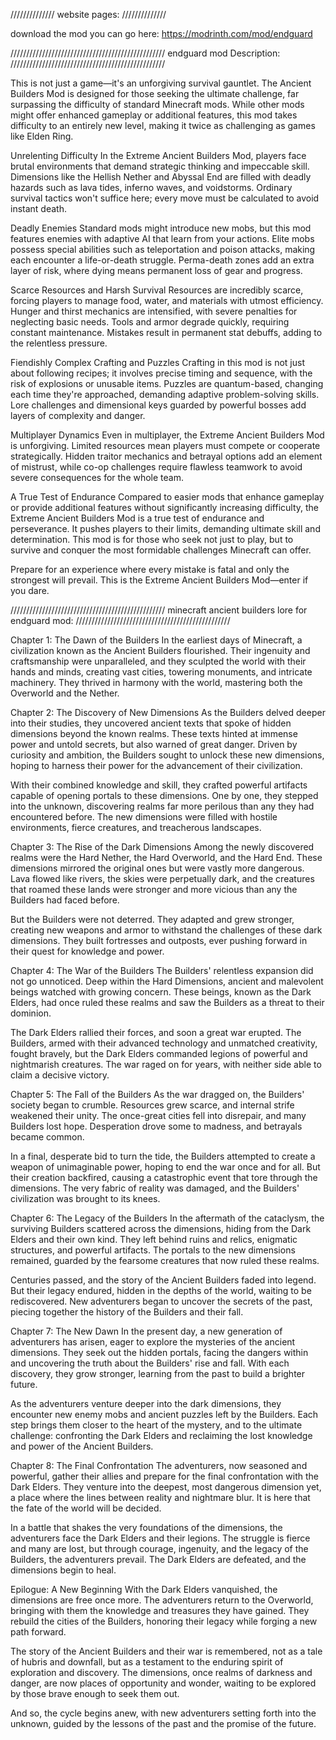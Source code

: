 //////////////
website pages:
//////////////

download the mod you can go here: https://modrinth.com/mod/endguard

/////////////////////////////////////////////////
endguard mod Description:
/////////////////////////////////////////////////

This is not just a game—it's an unforgiving survival gauntlet. The Ancient Builders Mod is designed for those seeking the ultimate challenge, far surpassing the difficulty of standard Minecraft mods. While other mods might offer enhanced gameplay or additional features, this mod takes difficulty to an entirely new level, making it twice as challenging as games like Elden Ring.

Unrelenting Difficulty In the Extreme Ancient Builders Mod, players face brutal environments that demand strategic thinking and impeccable skill. Dimensions like the Hellish Nether and Abyssal End are filled with deadly hazards such as lava tides, inferno waves, and voidstorms. Ordinary survival tactics won't suffice here; every move must be calculated to avoid instant death.

Deadly Enemies Standard mods might introduce new mobs, but this mod features enemies with adaptive AI that learn from your actions. Elite mobs possess special abilities such as teleportation and poison attacks, making each encounter a life-or-death struggle. Perma-death zones add an extra layer of risk, where dying means permanent loss of gear and progress.

Scarce Resources and Harsh Survival Resources are incredibly scarce, forcing players to manage food, water, and materials with utmost efficiency. Hunger and thirst mechanics are intensified, with severe penalties for neglecting basic needs. Tools and armor degrade quickly, requiring constant maintenance. Mistakes result in permanent stat debuffs, adding to the relentless pressure.

Fiendishly Complex Crafting and Puzzles Crafting in this mod is not just about following recipes; it involves precise timing and sequence, with the risk of explosions or unusable items. Puzzles are quantum-based, changing each time they're approached, demanding adaptive problem-solving skills. Lore challenges and dimensional keys guarded by powerful bosses add layers of complexity and danger.

Multiplayer Dynamics Even in multiplayer, the Extreme Ancient Builders Mod is unforgiving. Limited resources mean players must compete or cooperate strategically. Hidden traitor mechanics and betrayal options add an element of mistrust, while co-op challenges require flawless teamwork to avoid severe consequences for the whole team.

A True Test of Endurance Compared to easier mods that enhance gameplay or provide additional features without significantly increasing difficulty, the Extreme Ancient Builders Mod is a true test of endurance and perseverance. It pushes players to their limits, demanding ultimate skill and determination. This mod is for those who seek not just to play, but to survive and conquer the most formidable challenges Minecraft can offer.

Prepare for an experience where every mistake is fatal and only the strongest will prevail. This is the Extreme Ancient Builders Mod—enter if you dare.

/////////////////////////////////////////////////
minecraft ancient builders lore for endguard mod:
/////////////////////////////////////////////////

Chapter 1: The Dawn of the Builders In the earliest days of Minecraft, a civilization known as the Ancient Builders flourished. Their ingenuity and craftsmanship were unparalleled, and they sculpted the world with their hands and minds, creating vast cities, towering monuments, and intricate machinery. They thrived in harmony with the world, mastering both the Overworld and the Nether.

Chapter 2: The Discovery of New Dimensions As the Builders delved deeper into their studies, they uncovered ancient texts that spoke of hidden dimensions beyond the known realms. These texts hinted at immense power and untold secrets, but also warned of great danger. Driven by curiosity and ambition, the Builders sought to unlock these new dimensions, hoping to harness their power for the advancement of their civilization.

With their combined knowledge and skill, they crafted powerful artifacts capable of opening portals to these dimensions. One by one, they stepped into the unknown, discovering realms far more perilous than any they had encountered before. The new dimensions were filled with hostile environments, fierce creatures, and treacherous landscapes.

Chapter 3: The Rise of the Dark Dimensions Among the newly discovered realms were the Hard Nether, the Hard Overworld, and the Hard End. These dimensions mirrored the original ones but were vastly more dangerous. Lava flowed like rivers, the skies were perpetually dark, and the creatures that roamed these lands were stronger and more vicious than any the Builders had faced before.

But the Builders were not deterred. They adapted and grew stronger, creating new weapons and armor to withstand the challenges of these dark dimensions. They built fortresses and outposts, ever pushing forward in their quest for knowledge and power.

Chapter 4: The War of the Builders The Builders' relentless expansion did not go unnoticed. Deep within the Hard Dimensions, ancient and malevolent beings watched with growing concern. These beings, known as the Dark Elders, had once ruled these realms and saw the Builders as a threat to their dominion.

The Dark Elders rallied their forces, and soon a great war erupted. The Builders, armed with their advanced technology and unmatched creativity, fought bravely, but the Dark Elders commanded legions of powerful and nightmarish creatures. The war raged on for years, with neither side able to claim a decisive victory.

Chapter 5: The Fall of the Builders As the war dragged on, the Builders' society began to crumble. Resources grew scarce, and internal strife weakened their unity. The once-great cities fell into disrepair, and many Builders lost hope. Desperation drove some to madness, and betrayals became common.

In a final, desperate bid to turn the tide, the Builders attempted to create a weapon of unimaginable power, hoping to end the war once and for all. But their creation backfired, causing a catastrophic event that tore through the dimensions. The very fabric of reality was damaged, and the Builders' civilization was brought to its knees.

Chapter 6: The Legacy of the Builders In the aftermath of the cataclysm, the surviving Builders scattered across the dimensions, hiding from the Dark Elders and their own kind. They left behind ruins and relics, enigmatic structures, and powerful artifacts. The portals to the new dimensions remained, guarded by the fearsome creatures that now ruled these realms.

Centuries passed, and the story of the Ancient Builders faded into legend. But their legacy endured, hidden in the depths of the world, waiting to be rediscovered. New adventurers began to uncover the secrets of the past, piecing together the history of the Builders and their fall.

Chapter 7: The New Dawn In the present day, a new generation of adventurers has arisen, eager to explore the mysteries of the ancient dimensions. They seek out the hidden portals, facing the dangers within and uncovering the truth about the Builders' rise and fall. With each discovery, they grow stronger, learning from the past to build a brighter future.

As the adventurers venture deeper into the dark dimensions, they encounter new enemy mobs and ancient puzzles left by the Builders. Each step brings them closer to the heart of the mystery, and to the ultimate challenge: confronting the Dark Elders and reclaiming the lost knowledge and power of the Ancient Builders.

Chapter 8: The Final Confrontation The adventurers, now seasoned and powerful, gather their allies and prepare for the final confrontation with the Dark Elders. They venture into the deepest, most dangerous dimension yet, a place where the lines between reality and nightmare blur. It is here that the fate of the world will be decided.

In a battle that shakes the very foundations of the dimensions, the adventurers face the Dark Elders and their legions. The struggle is fierce and many are lost, but through courage, ingenuity, and the legacy of the Builders, the adventurers prevail. The Dark Elders are defeated, and the dimensions begin to heal.

Epilogue: A New Beginning With the Dark Elders vanquished, the dimensions are free once more. The adventurers return to the Overworld, bringing with them the knowledge and treasures they have gained. They rebuild the cities of the Builders, honoring their legacy while forging a new path forward.

The story of the Ancient Builders and their war is remembered, not as a tale of hubris and downfall, but as a testament to the enduring spirit of exploration and discovery. The dimensions, once realms of darkness and danger, are now places of opportunity and wonder, waiting to be explored by those brave enough to seek them out.

And so, the cycle begins anew, with new adventurers setting forth into the unknown, guided by the lessons of the past and the promise of the future.
